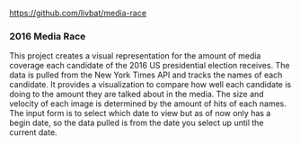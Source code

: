 https://github.com/livbat/media-race

### 2016 Media Race

This project creates a visual representation for the amount of media coverage each candidate of the 2016 US presidential election receives. The data is pulled from the New York Times API and tracks the names of each candidate. It provides a visualization to compare how well each candidate is doing to the amount they are talked about in the media. The size and velocity of each image is determined by the amount of hits of each names. The input form is to select which date to view but as of now only has a begin date, so the data pulled is from the date you select up until the current date.